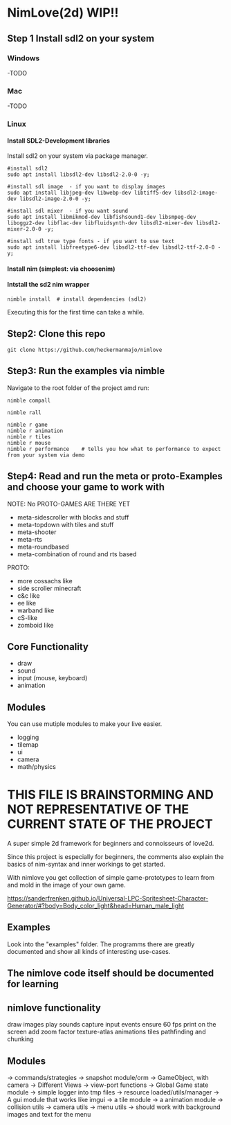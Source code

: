 # NimLove(2d) WIP!!

## Step 1 Install sdl2 on your system

### Windows
-TODO

### Mac
-TODO

### Linux

#### Install SDL2-Development libraries
Install sdl2 on your system via package manager.

    #install sdl2
    sudo apt install libsdl2-dev libsdl2-2.0-0 -y;

    #install sdl image  - if you want to display images
    sudo apt install libjpeg-dev libwebp-dev libtiff5-dev libsdl2-image-dev libsdl2-image-2.0-0 -y;

    #install sdl mixer  - if you want sound
    sudo apt install libmikmod-dev libfishsound1-dev libsmpeg-dev liboggz2-dev libflac-dev libfluidsynth-dev libsdl2-mixer-dev libsdl2-mixer-2.0-0 -y;

    #install sdl true type fonts - if you want to use text
    sudo apt install libfreetype6-dev libsdl2-ttf-dev libsdl2-ttf-2.0-0 -y;


#### Install nim (simplest: via choosenim)

#### Intstall the sd2 nim wrapper

    nimble install  # install dependencies (sdl2)

Executing this for the first time can take a while.

## Step2: Clone this repo

    git clone https://github.com/heckermanmajo/nimlove

## Step3: Run the examples via nimble

Navigate to the root folder of the project amd run:

    nimble compall

    nimble rall

    nimble r game
    nimble r animation
    nimble r tiles
    nimble r mouse
    nimble r performance    # tells you how what to performance to expect from your system via demo

## Step4: Read and run the meta or proto-Examples and choose your game to work with

NOTE: No PROTO-GAMES ARE THERE YET
- meta-sidescroller with blocks and stuff
- meta-topdown with tiles and stuff
- meta-shooter
- meta-rts
- meta-roundbased
- meta-combination of round and rts based

PROTO:
- more cossachs like 
- side scroller minecraft 
- c&c like
- ee like 
- warband like
- cS-like
- zomboid like

## Core Functionality
- draw
- sound
- input (mouse, keyboard)
- animation

## Modules 

You can use mutiple modules to make your live easier.
- logging 
- tilemap
- ui
- camera
- math/physics

# THIS FILE IS BRAINSTORMING AND NOT REPRESENTATIVE OF THE CURRENT STATE OF THE PROJECT

A super simple 2d framework for beginners and connoisseurs of love2d.


Since this project is especially for beginners, 
the comments also explain the basics of nim-syntax and inner workings
to get started.

With nimlove you get collection of simple game-prototypes to learn from
and mold in the image of your own game.

https://sanderfrenken.github.io/Universal-LPC-Spritesheet-Character-Generator/#?body=Body_color_light&head=Human_male_light

## Examples 
Look into the "examples" folder.
The programms there are greatly documented and show all kinds of interesting use-cases.

## The nimlove code itself should be documented for learning

## nimlove functionality 
draw images
play sounds 
capture input events
ensure 60 fps
print on the screen
add zoom factor
texture-atlas
animations
tiles
pathfinding and chunking

## Modules
-> commands/strategies
-> snapshot module/orm
-> GameObject, with camera
-> Different Views
-> view-port functions
-> Global Game state module
-> simple logger into tmp files
-> resource loaded/utils/manager
-> A gui module that works like imgui
-> a tile module 
-> a animation module 
-> collision utils
-> camera utils 
-> menu utils 
    -> should work with background images and text for the menu